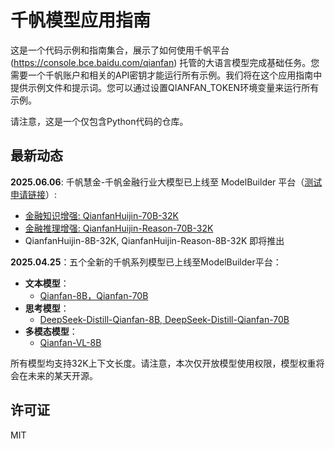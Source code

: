 # 千帆模型应用指南

这是一个代码示例和指南集合，展示了如何使用千帆平台(https://console.bce.baidu.com/qianfan) 托管的大语言模型完成基础任务。您需要一个千帆账户和相关的API密钥才能运行所有示例。我们将在这个应用指南中提供示例文件和提示词。您可以通过设置QIANFAN_TOKEN环境变量来运行所有示例。

请注意，这是一个仅包含Python代码的仓库。

## 最新动态
**2025.06.06**: 千帆慧金-千帆金融行业大模型已上线至 ModelBuilder 平台（[测试申请链接](https://cloud.baidu.com/survey/qianfanhuijin.html)）:
  - [金融知识增强: QianfanHuijin-70B-32K](qianfan-llms/qianfan-llms-notebook.ipynb)
  - [金融推理增强: QianfanHuijin-Reason-70B-32K](qianfan-llms/qianfan-llms-notebook.ipynb)
  - QianfanHuijin-8B-32K, QianfanHuijin-Reason-8B-32K 即将推出

**2025.04.25**：五个全新的千帆系列模型已上线至ModelBuilder平台：
- **文本模型**：
  - [Qianfan-8B，Qianfan-70B](qianfan-llms/qianfan-llms-notebook.ipynb)
- **思考模型**：
  - [DeepSeek-Distill-Qianfan-8B, DeepSeek-Distill-Qianfan-70B](deepseek-distilled-qianfan-llms/DeepSeek-Distilled-Qianfan-LLMs.ipynb)
- **多模态模型**：
  - [Qianfan-VL-8B](qianfan-vl/qianfan_vl_example.ipynb)

所有模型均支持32K上下文长度。请注意，本次仅开放模型使用权限，模型权重将会在未来的某天开源。

## 许可证
MIT 
